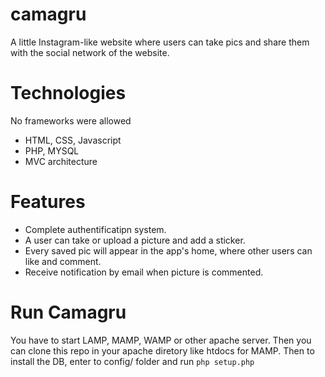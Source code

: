 # camagru

A little Instagram-like website where users can take pics and share them with the social network of the website.

# Technologies

  No frameworks were allowed
  * HTML, CSS, Javascript
  * PHP, MYSQL
  * MVC architecture

# Features

  * Complete authentificatipn system.
  * A user can take or upload a picture and add a sticker.
  * Every saved pic will appear in the app's home, where other users can like and comment.
  * Receive notification by email when picture is commented.
  
# Run Camagru

  You have to start LAMP, MAMP, WAMP or other apache server. Then you can clone this repo in your apache diretory like htdocs for MAMP.
  Then to install the DB, enter to config/ folder and run ```php setup.php```

